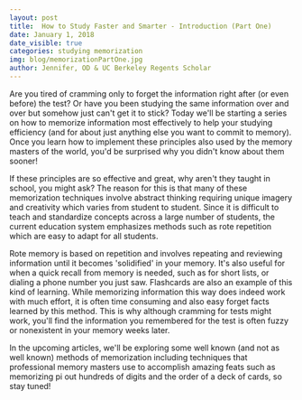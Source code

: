 ```yaml
---
layout: post
title:  How to Study Faster and Smarter - Introduction (Part One) 
date: January 1, 2018
date_visible: true
categories: studying memorization
img: blog/memorizationPartOne.jpg
author: Jennifer, OD & UC Berkeley Regents Scholar
---
```


Are you tired of cramming only to forget the information right after (or even before) the test? Or have you been studying the same information over and over but somehow just can't get it to stick? Today we'll be starting a series on how to memorize information most effectively to help your studying efficiency (and for about just anything else you want to commit to memory). Once you learn how to implement these principles also used by the memory masters of the world, you'd be surprised why you didn't know about them sooner!

<!--more-->

If these principles are so effective and great, why aren't they taught in school, you might ask? The reason for this is that many of these memorization techniques involve abstract thinking requiring unique imagery and creativity which varies from student to student. Since it is difficult to teach and standardize concepts across a large number of students, the current education system emphasizes methods such as rote repetition which are easy to adapt for all students.

Rote memory is based on repetition and involves repeating and reviewing information until it becomes 'solidified' in your memory. It's also useful for when a quick recall from memory is needed, such as for short lists, or dialing a phone number you just saw. Flashcards are also an example of this kind of learning. While memorizing information this way does indeed work with much effort, it is often time consuming and also easy forget facts learned by this method. This is why although cramming for tests might work, you'll find the information you remembered for the test is often fuzzy or nonexistent in your memory weeks later.

In the upcoming articles, we'll be exploring some well known (and not as well known) methods of memorization including techniques that professional memory masters use to accomplish amazing feats such as memorizing pi out hundreds of digits and the order of a deck of cards, so stay tuned!
